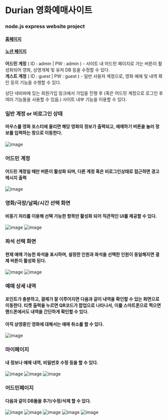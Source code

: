 # Durian 영화예매사이트
### node.js express website project
#### [홈페이지](http://ec2-52-69-189-126.ap-northeast-1.compute.amazonaws.com:8080)
#### [노션 페이지](https://rhinestone-princess-612.notion.site/a8d4a14df5e8450b87680a7ae78cc2b4)
**어드민 계정** ( ID : admin | PW : admin ) - 사이트 내 어드민 페이지로 가는 버튼이 활성화되어 영화, 상영개체 및 유저 DB 등을 수정할 수 있다. <br>
**게스트 계정** ( ID : guest | PW : guest ) - 일반 사용자 계정으로, 영화 예매 및 내역 확인 등의 기능을 수행할 수 있다.

상단 네비바에 있는 회원가입 링크에서 가입을 진행 후 (혹은 어드민 계정으로 로그인 후 여러 기능들을 사용할 수 있음.) 사이트 내부 기능을 이용할 수 있다.


### 일반 계정 or 비로그인 상태 
#### 마우스를 영화 포스터에 올리면 해당 영화의 정보가 출력되고, 예매하기 버튼을 눌러 정보를 입력하는 창으로 이동한다.
![image](https://user-images.githubusercontent.com/86655177/219231399-9acc80f4-652f-4589-a9aa-cb88f6ba437f.png)

### 어드민 계정 
#### 어드민 계정일 때만 버튼이 활성화 되며, 다른 계정 혹은 비로그인상태로 접근하면 경고 메시지 출력
![image](https://user-images.githubusercontent.com/86655177/219231722-69cfc729-a97b-4158-893c-031b7d02e2f0.png)

### 영화/극장/날짜/시간 선택 화면 
#### 비동기 처리를 이용해 선택 가능한 항목만 활성화 되어 직관적인 UI를 제공할 수 있다.
![image](https://user-images.githubusercontent.com/86655177/219233653-0c5b5a86-35b7-4ff4-bce8-65cf06caf051.png)
![image](https://user-images.githubusercontent.com/86655177/219233931-c9716233-83b3-4e72-bae8-dd194a56ff41.png)

### 좌석 선택 화면
#### 현재 예매 가능한 좌석을 표시하며, 설정한 인원과 좌석을 선택한 인원이 동일해지면 결제 버튼이 활성화 된다.
![image](https://user-images.githubusercontent.com/86655177/219235058-45addfd9-3a91-4504-995b-00d962f1ba3c.png)
![image](https://user-images.githubusercontent.com/86655177/219235109-6db79982-b22c-41ed-9c15-a42808b4c01f.png)

### 예매 상세 내역
#### 포인트가 충분하고, 결제가 잘 이루어지면 다음과 같이 내역을 확인할 수 있는 화면으로 이동한다. 티켓 출력을 누르면 QR코드가 팝업으로 나타나서, 이를 스마트폰으로 찍으면 핸드폰에서도 내역을 간단하게 확인할 수 있다. <br>
#### 아직 상영중인 영화에 대해서는 예매 취소를 할 수 있다.
![image](https://user-images.githubusercontent.com/86655177/219236096-93c91f8a-2105-4f78-b60b-31ff8b2116e4.png)

### 마이페이지
#### 내 정보나 예매 내역, 비밀번호 수정 등을 할 수 있다.
![image](https://user-images.githubusercontent.com/86655177/219236928-57ab022e-7b84-45f2-aa37-b56bc7f4a438.png)
![image](https://user-images.githubusercontent.com/86655177/219236972-d140a7ce-7a57-4ae8-a1d6-cb94a472fd2c.png)
![image](https://user-images.githubusercontent.com/86655177/219237009-7543aba2-9eae-4b11-985b-0330479847ab.png)

### 어드민페이지
#### 다음과 같이 DB들을 추가/수정/삭제 할 수 있다.
![image](https://user-images.githubusercontent.com/86655177/219238034-8cc8be38-6ec1-4057-82bf-d8a140afe79b.png)
![image](https://user-images.githubusercontent.com/86655177/219238061-412508a9-2429-4c13-98ac-b0ef530835a8.png)
![image](https://user-images.githubusercontent.com/86655177/219238231-576891b9-8d92-4e80-a923-b146a0cf46c1.png)
![image](https://user-images.githubusercontent.com/86655177/219238347-2786bb14-6a8f-4c3d-a2ca-7c06487ef029.png)
![image](https://user-images.githubusercontent.com/86655177/219238360-d9fe8023-2db3-41c1-bae2-ab0c439c4448.png)







